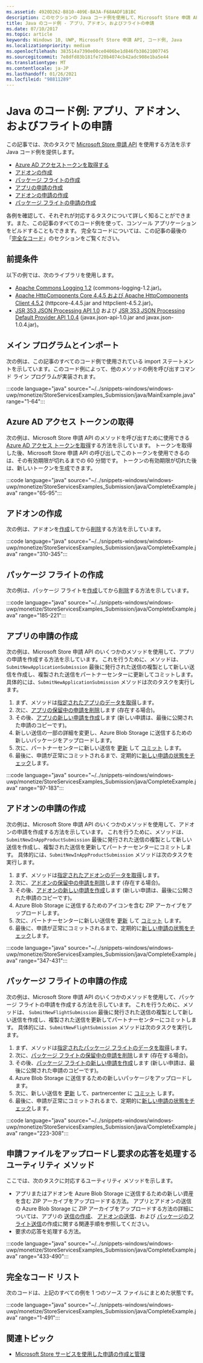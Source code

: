 ```yaml
---
ms.assetid: 4920D262-B810-409E-BA3A-F68AADF1B1BC
description: このセクションの Java コード例を使用して、Microsoft Store 申請 API を使用する方法をご確認ください。
title: Java のコード例 - アプリ、アドオン、およびフライトの申請
ms.date: 07/10/2017
ms.topic: article
keywords: Windows 10, UWP, Microsoft Store 申請 API, コード例, Java
ms.localizationpriority: medium
ms.openlocfilehash: 383514a7390e00ce0406be1d846fb38621007745
ms.sourcegitcommit: 7e8dfd83b181fe720b4074cb42adc908e1ba5e44
ms.translationtype: MT
ms.contentlocale: ja-JP
ms.lasthandoff: 01/26/2021
ms.locfileid: "98811289"
---
```

# <a name="java-sample-submissions-for-apps-add-ons-and-flights"></a>Java のコード例: アプリ、アドオン、およびフライトの申請

この記事では、次のタスクで [Microsoft Store 申請 API](create-and-manage-submissions-using-windows-store-services.md) を使用する方法を示す Java コード例を提供します。

* [Azure AD アクセストークンを取得する](#token)
* [アドオンの作成](#create-add-on)
* [パッケージ フライトの作成](#create-package-flight)
* [アプリの申請の作成](#create-app-submission)
* [アドオンの申請の作成](#create-add-on-submission)
* [パッケージ フライトの申請の作成](#create-flight-submission)

各例を確認して、それぞれが対応するタスクについて詳しく知ることができます。また、この記事のすべてのコード例を使って、コンソール アプリケーションをビルドすることもできます。 完全なコードについては、この記事の最後の「[完全なコード](java-code-examples-for-the-windows-store-submission-api.md#code-listing)」のセクションをご覧ください。

## <a name="prerequisites"></a>前提条件

以下の例では、次のライブラリを使用します。

* [Apache Commons Logging 1.2](https://commons.apache.org/proper/commons-logging/)  (commons-logging-1.2.jar)。
* [Apache HttpComponents Core 4.4.5 および Apache HttpComponents Client 4.5.2](https://hc.apache.org/) (httpcore-4.4.5.jar and httpclient-4.5.2.jar)。
* [JSR 353 JSON Processing API 1.0](https://mvnrepository.com/artifact/javax.json/javax.json-api/1.0) および [JSR 353 JSON Processing Default Provider API 1.0.4](https://mvnrepository.com/artifact/org.glassfish/javax.json/1.0.4) (javax.json-api-1.0.jar and javax.json-1.0.4.jar)。

## <a name="main-program-and-imports"></a>メイン プログラムとインポート

次の例は、この記事のすべてのコード例で使用されている import ステートメントを示しています。このコード例によって、他のメソッドの例を呼び出すコマンド ライン プログラムが実装されます。

:::code language="java" source="~/../snippets-windows/windows-uwp/monetize/StoreServicesExamples_Submission/java/MainExample.java" range="1-64":::

<span id="token" />

## <a name="obtain-an-azure-ad-access-token"></a>Azure AD アクセス トークンの取得

次の例は、Microsoft Store 申請 API のメソッドを呼び出すために使用できる [Azure AD アクセス トークンを取得](create-and-manage-submissions-using-windows-store-services.md#obtain-an-azure-ad-access-token)する方法を示しています。 トークンを取得した後、Microsoft Store 申請 API の呼び出しでこのトークンを使用できるのは、その有効期限が切れるまでの 60 分間です。 トークンの有効期限が切れた後は、新しいトークンを生成できます。

:::code language="java" source="~/../snippets-windows/windows-uwp/monetize/StoreServicesExamples_Submission/java/CompleteExample.java" range="65-95":::

<span id="create-add-on" />

## <a name="create-an-add-on"></a>アドオンの作成

次の例は、アドオンを[作成](create-an-add-on.md)してから[削除](delete-an-add-on.md)する方法を示しています。

:::code language="java" source="~/../snippets-windows/windows-uwp/monetize/StoreServicesExamples_Submission/java/CompleteExample.java" range="310-345":::

<span id="create-package-flight" />

## <a name="create-a-package-flight"></a>パッケージ フライトの作成

次の例は、パッケージ フライトを[作成](create-a-flight.md)してから[削除](delete-a-flight.md)する方法を示しています。

:::code language="java" source="~/../snippets-windows/windows-uwp/monetize/StoreServicesExamples_Submission/java/CompleteExample.java" range="185-221":::

<span id="create-app-submission" />

## <a name="create-an-app-submission"></a>アプリの申請の作成

次の例は、Microsoft Store 申請 API のいくつかのメソッドを使用して、アプリの申請を作成する方法を示しています。 これを行うために、メソッドは、 `SubmitNewApplicationSubmission` 最後に発行された送信の複製として新しい送信を作成し、複製された送信をパートナーセンターに更新してコミットします。 具体的には、`SubmitNewApplicationSubmission` メソッドは次のタスクを実行します。

1. まず、メソッドは[指定されたアプリのデータを取得](get-an-app.md)します。
2. 次に、[アプリの保留中の申請を削除](delete-an-app-submission.md)します (存在する場合)。
3. その後、[アプリの新しい申請を作成](create-an-app-submission.md)します (新しい申請は、最後に公開された申請のコピーです)。
4. 新しい送信の一部の詳細を変更し、Azure Blob Storage に送信するための新しいパッケージをアップロードします。
5. 次に、パートナーセンターに新しい送信を [更新](update-an-app-submission.md) して [コミット](commit-an-app-submission.md) します。
6. 最後に、申請が正常にコミットされるまで、定期的に[新しい申請の状態をチェック](get-status-for-an-app-submission.md)します。

:::code language="java" source="~/../snippets-windows/windows-uwp/monetize/StoreServicesExamples_Submission/java/CompleteExample.java" range="97-183":::

<span id="create-add-on-submission" />

## <a name="create-an-add-on-submission"></a>アドオンの申請の作成

次の例は、Microsoft Store 申請 API のいくつかのメソッドを使用して、アドオンの申請を作成する方法を示しています。 これを行うために、メソッドは、 `SubmitNewInAppProductSubmission` 最後に発行された送信の複製として新しい送信を作成し、複製された送信を更新してパートナーセンターにコミットします。 具体的には、`SubmitNewInAppProductSubmission` メソッドは次のタスクを実行します。

1. まず、メソッドは[指定されたアドオンのデータを取得](get-an-add-on.md)します。
2. 次に、[アドオンの保留中の申請を削除](delete-an-add-on-submission.md)します (存在する場合)。
3. その後、[アドオンの新しい申請を作成](create-an-add-on-submission.md)します (新しい申請は、最後に公開された申請のコピーです)。
4. Azure Blob Storage に送信するためのアイコンを含む ZIP アーカイブをアップロードします。
5. 次に、パートナーセンターに新しい送信を [更新](update-an-add-on-submission.md) して [コミット](commit-an-add-on-submission.md) します。
6. 最後に、申請が正常にコミットされるまで、定期的に[新しい申請の状態をチェック](get-status-for-an-add-on-submission.md)します。

:::code language="java" source="~/../snippets-windows/windows-uwp/monetize/StoreServicesExamples_Submission/java/CompleteExample.java" range="347-431":::

<span id="create-flight-submission" />

## <a name="create-a-package-flight-submission"></a>パッケージ フライトの申請の作成

次の例は、Microsoft Store 申請 API のいくつかのメソッドを使用して、パッケージ フライトの申請を作成する方法を示しています。 これを行うために、メソッドは、 `SubmitNewFlightSubmission` 最後に発行された送信の複製として新しい送信を作成し、複製された送信を更新してパートナーセンターにコミットします。 具体的には、`SubmitNewFlightSubmission` メソッドは次のタスクを実行します。

1. まず、メソッドは[指定されたパッケージ フライトのデータを取得](get-a-flight.md)します。
2. 次に、[パッケージ フライトの保留中の申請を削除](delete-a-flight-submission.md)します (存在する場合)。
3. その後、[パッケージ フライトの新しい申請を作成](create-a-flight-submission.md)します (新しい申請は、最後に公開された申請のコピーです)。
4. Azure Blob Storage に送信するための新しいパッケージをアップロードします。
5. 次に、新しい送信を [更新](update-a-flight-submission.md) して、partnercenter に [コミット](commit-a-flight-submission.md) します。
6. 最後に、申請が正常にコミットされるまで、定期的に[新しい申請の状態をチェック](get-status-for-a-flight-submission.md)します。

:::code language="java" source="~/../snippets-windows/windows-uwp/monetize/StoreServicesExamples_Submission/java/CompleteExample.java" range="223-308":::

<span id="utilities" />

## <a name="utility-methods-to-upload-submission-files-and-handle-request-responses"></a>申請ファイルをアップロードし要求の応答を処理するユーティリティ メソッド

ここでは、次のタスクに対応するユーティリティ メソッドを示します。

* アプリまたはアドオンを Azure Blob Storage に送信するための新しい資産を含む ZIP アーカイブをアップロードする方法。 アプリとアドオンの送信の Azure Blob Storage に ZIP アーカイブをアップロードする方法の詳細については、アプリの [送信の作成](manage-app-submissions.md#create-an-app-submission)、 [アドオンの送信](manage-add-on-submissions.md#create-an-add-on-submission)、および [パッケージのフライト送信](manage-flight-submissions.md#create-a-package-flight-submission)の作成に関する関連手順を参照してください。
* 要求の応答を処理する方法。

:::code language="java" source="~/../snippets-windows/windows-uwp/monetize/StoreServicesExamples_Submission/java/CompleteExample.java" range="433-490":::

<span id="code-listing" />

## <a name="complete-code-listing"></a>完全なコード リスト

次のコードは、上記のすべての例を 1 つのソース ファイルにまとめた状態です。

:::code language="java" source="~/../snippets-windows/windows-uwp/monetize/StoreServicesExamples_Submission/java/CompleteExample.java" range="1-491":::

## <a name="related-topics"></a>関連トピック

* [Microsoft Store サービスを使用した申請の作成と管理](create-and-manage-submissions-using-windows-store-services.md)

